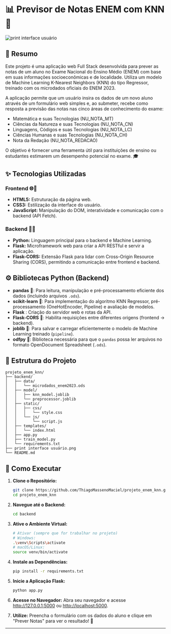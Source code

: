 # 📊 Previsor de Notas ENEM com KNN 🚀

![print interface usuário](https://github.com/user-attachments/assets/5cffe81b-692a-4ef2-9791-40532d449944)

## 📝 Resumo

Este projeto é uma aplicação web Full Stack desenvolvida para prever as notas de um aluno no Exame Nacional do Ensino Médio (ENEM) com base em suas informações socioeconômicas e de localidade. Utiliza um modelo de Machine Learning K-Nearest Neighbors (KNN) do tipo Regressor, treinado com os microdados oficiais do ENEM 2023.

A aplicação permite que um usuário insira os dados de um novo aluno através de um formulário web simples e, ao submeter, recebe como resposta a previsão das notas nas cinco áreas de conhecimento do exame:

* Matemática e suas Tecnologias (NU_NOTA_MT)
* Ciências da Natureza e suas Tecnologias (NU_NOTA_CN)
* Linguagens, Códigos e suas Tecnologias (NU_NOTA_LC)
* Ciências Humanas e suas Tecnologias (NU_NOTA_CH)
* Nota da Redação (NU_NOTA_REDACAO)

O objetivo é fornecer uma ferramenta útil para instituições de ensino ou estudantes estimarem um desempenho potencial no exame. 🎓

## ✨ Tecnologias Utilizadas

### Frontend 🌐🎨
* **HTML5:** Estruturação da página web.
* **CSS3:** Estilização da interface do usuário.
* **JavaScript:** Manipulação do DOM, interatividade e comunicação com o backend (API Fetch).

### Backend 🐍🔗
* **Python:** Linguagem principal para o backend e Machine Learning.
* **Flask:** Microframework web para criar a API RESTful e servir a aplicação.
* **Flask-CORS:** Extensão Flask para lidar com Cross-Origin Resource Sharing (CORS), permitindo a comunicação entre frontend e backend.

## ⚙️ Bibliotecas Python (Backend)

* **pandas** 🐼: Para leitura, manipulação e pré-processamento eficiente dos dados (incluindo arquivos `.ods`).
* **scikit-learn** 🤖: Para implementação do algoritmo KNN Regressor, pré-processamento (OneHotEncoder, Pipeline) e avaliação de modelos.
* **Flask** : Criação do servidor web e rotas da API.
* **Flask-CORS** 🔗: Habilita requisições entre diferentes origens (frontend -> backend).
* **joblib** 💾: Para salvar e carregar eficientemente o modelo de Machine Learning treinado (`pipeline`).
* **odfpy** 📄: Biblioteca necessária para que o `pandas` possa ler arquivos no formato OpenDocument Spreadsheet (`.ods`).


## 📁 Estrutura do Projeto
```
projeto_enem_knn/
├── backend/
│   ├── data/
│   │   └── microdados_enem2023.ods  
│   ├── model/
│   │   ├── knn_model.joblib        
│   │   └── preprocessor.joblib     
│   ├── static/
│   │   ├── css/
│   │   │   └── style.css           
│   │   └── js/
│   │       └── script.js           
│   ├── templates/
│   │   └── index.html              
│   ├── app.py                      
│   ├── train_model.py              
│   └── requirements.txt            
├── print interface usuário.png     
└── README.md                      
```
## 🚀 Como Executar

1.  **Clone o Repositório:**
    ```bash
    git clone https://github.com/ThiagoMassenoMaciel/projeto_enem_knn.git
    cd projeto_enem_knn
    ```
2.  **Navegue até o Backend:**
    ```bash
    cd backend
    ```
3.  **Ative o Ambiente Virtual:**
    ```bash
    # Ativar (sempre que for trabalhar no projeto)
    # Windows:
    .\venv\Scripts\activate
    # macOS/Linux:
    source venv/bin/activate
    ```
4.  **Instale as Dependências:**
    ```bash
    pip install -r requirements.txt
    ```
5.  **Inicie a Aplicação Flask:**
    ```bash
    python app.py
    ```
8.  **Acesse no Navegador:** Abra seu navegador e acesse <http://127.0.0.1:5000> ou <http://localhost:5000>.

9.  **Utilize:** Preencha o formulário com os dados do aluno e clique em "Prever Notas" para ver o resultado! 🎉
---
